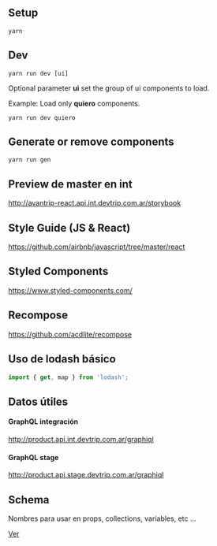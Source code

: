 ## Setup
`yarn`

## Dev
`yarn run dev [ui]`

Optional parameter **ui** set the group of ui components to load.

Example: Load only **quiero** components.

`yarn run dev quiero`

## Generate or remove components
`yarn run gen`

## Preview de master en int
http://avantrip-react.api.int.devtrip.com.ar/storybook

## Style Guide (JS & React)
https://github.com/airbnb/javascript/tree/master/react

## Styled Components
https://www.styled-components.com/

## Recompose
https://github.com/acdlite/recompose


## Uso de lodash básico
```javascript
import { get, map } from 'lodash';
```

## Datos útiles

#### GraphQL integración
http://product.api.int.devtrip.com.ar/graphiql

#### GraphQL stage
http://product.api.stage.devtrip.com.ar/graphiql


## Schema
Nombres para usar en props, collections, variables, etc ...

[Ver](../blob/master/SCHEMA.md)
